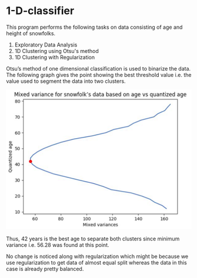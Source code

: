 # 1-D-classifier

This program performs the following tasks on data consisting of age and height of snowfolks.
1. Exploratory Data Analysis
2. 1D Clustering using Otsu's method
3. 1D Clustering with Regularization

Otsu’s method of one dimensional classification is used to binarize the data. The following graph gives the point showing the best threshold value i.e. the value used to segment the data into two clusters.

![](https://github.com/aishwaryasontakke/1-D-classifier/blob/master/Mixed%20variance%20vs%20Age.png?raw=true)

Thus, 42 years is the best age to separate both clusters since minimum variance i.e. 56.28 was found at this point.

No change is noticed along with regularization which might be because we use regularization to get data of almost equal split whereas the data in this case is already pretty balanced.

